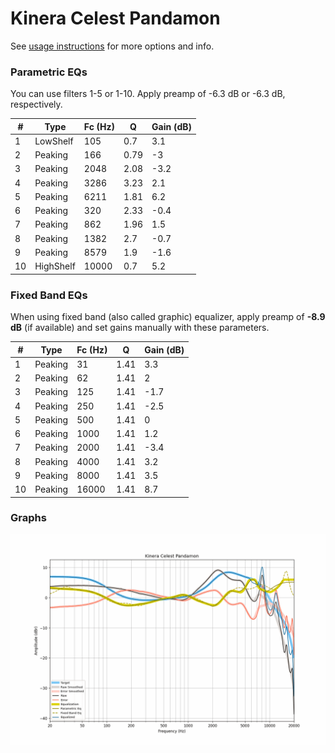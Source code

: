 # Kinera Celest Pandamon
See [usage instructions](https://github.com/jaakkopasanen/AutoEq#usage) for more options and info.

### Parametric EQs
You can use filters 1-5 or 1-10. Apply preamp of -6.3 dB or -6.3 dB, respectively.

|   # | Type      |   Fc (Hz) |    Q |   Gain (dB) |
|-----|-----------|-----------|------|-------------|
|   1 | LowShelf  |       105 | 0.7  |         3.1 |
|   2 | Peaking   |       166 | 0.79 |        -3   |
|   3 | Peaking   |      2048 | 2.08 |        -3.2 |
|   4 | Peaking   |      3286 | 3.23 |         2.1 |
|   5 | Peaking   |      6211 | 1.81 |         6.2 |
|   6 | Peaking   |       320 | 2.33 |        -0.4 |
|   7 | Peaking   |       862 | 1.96 |         1.5 |
|   8 | Peaking   |      1382 | 2.7  |        -0.7 |
|   9 | Peaking   |      8579 | 1.9  |        -1.6 |
|  10 | HighShelf |     10000 | 0.7  |         5.2 |

### Fixed Band EQs
When using fixed band (also called graphic) equalizer, apply preamp of **-8.9 dB** (if available) and set gains manually with these parameters.

|   # | Type    |   Fc (Hz) |    Q |   Gain (dB) |
|-----|---------|-----------|------|-------------|
|   1 | Peaking |        31 | 1.41 |         3.3 |
|   2 | Peaking |        62 | 1.41 |         2   |
|   3 | Peaking |       125 | 1.41 |        -1.7 |
|   4 | Peaking |       250 | 1.41 |        -2.5 |
|   5 | Peaking |       500 | 1.41 |         0   |
|   6 | Peaking |      1000 | 1.41 |         1.2 |
|   7 | Peaking |      2000 | 1.41 |        -3.4 |
|   8 | Peaking |      4000 | 1.41 |         3.2 |
|   9 | Peaking |      8000 | 1.41 |         3.5 |
|  10 | Peaking |     16000 | 1.41 |         8.7 |

### Graphs
![](./Kinera%20Celest%20Pandamon.png)
